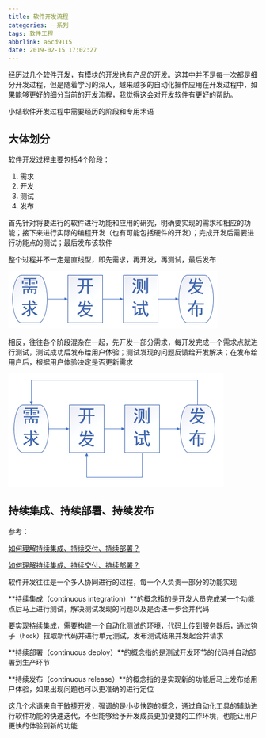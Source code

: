 ```yaml
---
title: 软件开发流程
categories: 一系列
tags: 软件工程
abbrlink: a6cd9115
date: 2019-02-15 17:02:27
---
```


经历过几个软件开发，有模块的开发也有产品的开发。这其中并不是每一次都是细分开发过程，但是随着学习的深入，越来越多的自动化操作应用在开发过程中，如果能够更好的细分当前的开发流程，我觉得这会对开发软件有更好的帮助。

小结软件开发过程中需要经历的阶段和专用术语

## 大体划分

软件开发过程主要包括4个阶段：

1. 需求
2. 开发
3. 测试
4. 发布

首先针对将要进行的软件进行功能和应用的研究，明确要实现的需求和相应的功能；接下来进行实际的编程开发（也有可能包括硬件的开发）；完成开发后需要进行功能点的测试；最后发布该软件

整个过程并不一定是直线型，即先需求，再开发，再测试，最后发布

![](/images/软件开发流程/general-division.PNG)

相反，往往各个阶段混杂在一起，先开发一部分需求，每开发完成一个需求点就进行测试，测试成功后发布给用户体验；测试发现的问题反馈给开发解决；在发布给用户后，根据用户体验决定是否更新需求

![](/images/软件开发流程/cross-division.PNG)

## 持续集成、持续部署、持续发布

参考：

[如何理解持续集成、持续交付、持续部署？](https://www.zhihu.com/question/23444990)

[如何理解持续集成、持续交付、持续部署？](https://blog.csdn.net/peterxiaoq/article/details/73648732)

软件开发往往是一个多人协同进行的过程，每一个人负责一部分的功能实现

**持续集成（continuous integration）**的概念指的是开发人员完成某一个功能点后马上进行测试，解决测试发现的问题以及是否进一步合并代码

要实现持续集成，需要构建一个自动化测试的环境，代码上传到服务器后，通过钩子（`hook`）拉取新代码并进行单元测试，发布测试结果并发起合并请求

**持续部署（continuous deploy）**的概念指的是测试开发环节的代码并自动部署到生产环节

**持续发布（continuous release）**的概念指的是实现新的功能后马上发布给用户体验，如果出现问题也可以更准确的进行定位

这几个术语来自于[敏捷开发](https://baike.baidu.com/item/%E6%95%8F%E6%8D%B7%E5%BC%80%E5%8F%91%E6%A8%A1%E5%BC%8F)，强调的是小步快跑的概念，通过自动化工具的辅助进行软件功能的快速迭代，不但能够给予开发成员更加便捷的工作环境，也能让用户更快的体验到新的功能
